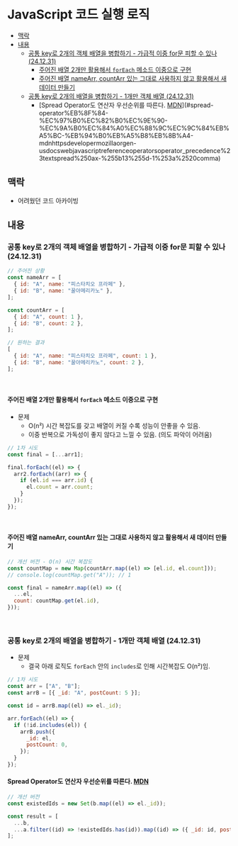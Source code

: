 # JavaScript 코드 실행 로직

<!-- toc -->

- [맥락](#%EB%A7%A5%EB%9D%BD)
- [내용](#%EB%82%B4%EC%9A%A9)
  * [공통 key로 2개의 객체 배열을 병합하기 - 가급적 이중 for문 피할 수 있나 (24.12.31)](#%EA%B3%B5%ED%86%B5-key%EB%A1%9C-2%EA%B0%9C%EC%9D%98-%EA%B0%9D%EC%B2%B4-%EB%B0%B0%EC%97%B4%EC%9D%84-%EB%B3%91%ED%95%A9%ED%95%98%EA%B8%B0---%EA%B0%80%EA%B8%89%EC%A0%81-%EC%9D%B4%EC%A4%91-for%EB%AC%B8-%ED%94%BC%ED%95%A0-%EC%88%98-%EC%9E%88%EB%82%98-241231)
    + [주어진 배열 2개만 활용해서 `forEach` 메소드 이중으로 구현](#%EC%A3%BC%EC%96%B4%EC%A7%84-%EB%B0%B0%EC%97%B4-2%EA%B0%9C%EB%A7%8C-%ED%99%9C%EC%9A%A9%ED%95%B4%EC%84%9C-foreach-%EB%A9%94%EC%86%8C%EB%93%9C-%EC%9D%B4%EC%A4%91%EC%9C%BC%EB%A1%9C-%EA%B5%AC%ED%98%84)
    + [주어진 배열 nameArr, countArr 있는 그대로 사용하지 않고 활용해서 새 데이터 만들기](#%EC%A3%BC%EC%96%B4%EC%A7%84-%EB%B0%B0%EC%97%B4-namearr-countarr-%EC%9E%88%EB%8A%94-%EA%B7%B8%EB%8C%80%EB%A1%9C-%EC%82%AC%EC%9A%A9%ED%95%98%EC%A7%80-%EC%95%8A%EA%B3%A0-%ED%99%9C%EC%9A%A9%ED%95%B4%EC%84%9C-%EC%83%88-%EB%8D%B0%EC%9D%B4%ED%84%B0-%EB%A7%8C%EB%93%A4%EA%B8%B0)
  * [공통 key로 2개의 배열을 병합하기 - 1개만 객체 배열 (24.12.31)](#%EA%B3%B5%ED%86%B5-key%EB%A1%9C-2%EA%B0%9C%EC%9D%98-%EB%B0%B0%EC%97%B4%EC%9D%84-%EB%B3%91%ED%95%A9%ED%95%98%EA%B8%B0---1%EA%B0%9C%EB%A7%8C-%EA%B0%9D%EC%B2%B4-%EB%B0%B0%EC%97%B4-241231)
    + [Spread Operator도 연산자 우선순위를 따른다. [MDN](https://developer.mozilla.org/en-US/docs/Web/JavaScript/Reference/Operators/Operator_precedence#:~:text=Spread%0A...x-,%5B13%5D,-1%3A%20comma)](#spread-operator%EB%8F%84-%EC%97%B0%EC%82%B0%EC%9E%90-%EC%9A%B0%EC%84%A0%EC%88%9C%EC%9C%84%EB%A5%BC-%EB%94%B0%EB%A5%B8%EB%8B%A4-mdnhttpsdevelopermozillaorgen-usdocswebjavascriptreferenceoperatorsoperator_precedence%23textspread%250ax-%255b13%255d-1%253a%2520comma)

<!-- tocstop -->

## 맥락

- 어려웠던 코드 아카이빙

## 내용

### 공통 key로 2개의 객체 배열을 병합하기 - 가급적 이중 for문 피할 수 있나 (24.12.31)

```js
// 주어진 상황
const nameArr = [
  { id: "A", name: "피스타치오 프라페" },
  { id: "B", name: "꿀아메리카노" },
];

const countArr = [
  { id: "A", count: 1 },
  { id: "B", count: 2 },
];

// 원하는 결과
[
  { id: "A", name: "피스타치오 프라페", count: 1 },
  { id: "B", name: "꿀아메리카노", count: 2 },
];
```

<br>

#### 주어진 배열 2개만 활용해서 `forEach` 메소드 이중으로 구현

- 문제
  - O(n²) 시간 복잡도를 갖고 배열이 커질 수록 성능이 안좋을 수 있음.
  - 이중 반복으로 가독성이 좋지 않다고 느낄 수 있음. (의도 파악이 어려움)

```js
// 1차 시도
const final = [...arr1];

final.forEach((el) => {
  arr2.forEach((arr) => {
    if (el.id === arr.id) {
      el.count = arr.count;
    }
  });
});
```

<br>

#### 주어진 배열 nameArr, countArr 있는 그대로 사용하지 않고 활용해서 새 데이터 만들기

```js
// 개선 버전 - O(n) 시간 복잡도
const countMap = new Map(countArr.map((el) => [el.id, el.count]));
// console.log(countMap.get("A")); // 1

const final = nameArr.map((el) => ({
  ...el,
  count: countMap.get(el.id),
}));
```

<br>

### 공통 key로 2개의 배열을 병합하기 - 1개만 객체 배열 (24.12.31)

- 문제
  - 결국 아래 로직도 `forEach` 안의 `includes`로 인해 시간복잡도 O(n²)임.

```js
// 1차 시도
const arr = ["A", "B"];
const arrB = [{ _id: "A", postCount: 5 }];

const id = arrB.map((el) => el._id);

arr.forEach((el) => {
  if (!id.includes(el)) {
    arrB.push({
      _id: el,
      postCount: 0,
    });
  }
});
```

#### Spread Operator도 연산자 우선순위를 따른다. [MDN](https://developer.mozilla.org/en-US/docs/Web/JavaScript/Reference/Operators/Operator_precedence#:~:text=Spread%0A...x-,%5B13%5D,-1%3A%20comma)

```js
// 개선 버전
const existedIds = new Set(b.map((el) => el._id));

const result = [
  ...b,
  ...a.filter((id) => !existedIds.has(id)).map((id) => ({ _id: id, postCount: 0 })),
];
```
